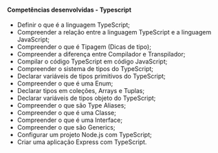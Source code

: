 #### **Competências desenvolvidas - Typescript**

- Definir o que é a linguagem TypeScript;
- Compreender a relação entre a linguagem TypeScript e a linguagem JavaScript;
- Compreender o que é Tipagem (Dicas de tipo);
- Compreender a diferença entre Compilador e Transpilador;
- Compilar o código TypeScript em código JavaScript;
- Compreender o sistema de tipos do TypeScript;
- Declarar variáveis de tipos primitivos do TypeScript;
- Compreender o que é uma Enum;
- Declarar tipos em coleções, Arrays e Tuplas;
- Declarar variáveis de tipos objeto do TypeScript;
- Compreender o que são Type Aliases;
- Compreender o que é uma Classe;
- Compreender o que é uma Interface;
- Compreender o que são Generics;
- Configurar um projeto Node.js com TypeScript;
- Criar uma aplicação Express com TypeScript.
